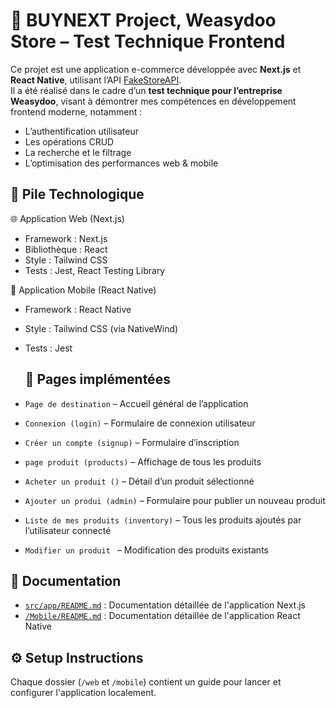 # 🛒 BUYNEXT Project, Weasydoo Store – Test Technique Frontend

Ce projet est une application e-commerce développée avec **Next.js** et **React Native**, utilisant l’API [FakeStoreAPI](https://fakestoreapi.com/).  
Il a été réalisé dans le cadre d’un **test technique pour l’entreprise Weasydoo**, visant à démontrer mes compétences en développement frontend moderne, notamment :

- L’authentification utilisateur
- Les opérations CRUD
- La recherche et le filtrage
- L’optimisation des performances web & mobile
  

## 🧰 Pile Technologique

🌐 Application Web (Next.js)
- Framework : Next.js
- Bibliothèque : React
- Style : Tailwind CSS
- Tests : Jest, React Testing Library

📱 Application Mobile (React Native)
- Framework : React Native
- Style : Tailwind CSS (via NativeWind)
- Tests : Jest
  
  ## 📄 Pages implémentées

- `Page de destination` – Accueil général de l’application
- `Connexion (login)` – Formulaire de connexion utilisateur
- `Créer un compte (signup)` – Formulaire d’inscription
- `page produit (products)` – Affichage de tous les produits
- `Acheter un produit ()` – Détail d’un produit sélectionné
- `Ajouter un produi (admin)` – Formulaire pour publier un nouveau produit
- `Liste de mes produits (inventory)` – Tous les produits ajoutés par l’utilisateur connecté
- `Modifier un produit ` – Modification des produits existants

## 📝 Documentation
- [`src/app/README.md`](./src/app/README.md) : Documentation détaillée de l'application Next.js
- [`/Mobile/README.md`](./Mobile/README.md) : Documentation détaillée de l'application React Native  

## ⚙️ Setup Instructions
Chaque dossier (`/web` et `/mobile`) contient un guide pour lancer et configurer l'application localement.

